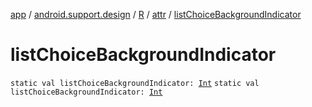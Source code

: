 [app](../../../index.md) / [android.support.design](../../index.md) / [R](../index.md) / [attr](index.md) / [listChoiceBackgroundIndicator](.)

# listChoiceBackgroundIndicator

`static val listChoiceBackgroundIndicator: `[`Int`](https://kotlinlang.org/api/latest/jvm/stdlib/kotlin/-int/index.html)
`static val listChoiceBackgroundIndicator: `[`Int`](https://kotlinlang.org/api/latest/jvm/stdlib/kotlin/-int/index.html)